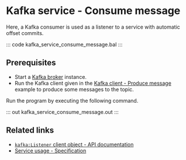 # Kafka service - Consume message

Here, a Kafka consumer is used as a listener to a service with automatic offset commits.

::: code kafka_service_consume_message.bal :::

## Prerequisites
- Start a [Kafka broker](https://kafka.apache.org/quickstart) instance.
- Run the Kafka client given in the [Kafka client - Produce message](/learn/by-example/kafka-client-produce-message) example to produce some messages to the topic.

Run the program by executing the following command.

::: out kafka_service_consume_message.out :::

## Related links
- [`kafka:Listener` client object - API documentation](https://lib.ballerina.io/ballerinax/kafka/3.4.0/clients/Listener)
- [Service usage - Specification](https://github.com/ballerina-platform/module-ballerinax-kafka/blob/master/docs/spec/spec.md#432-usage)

